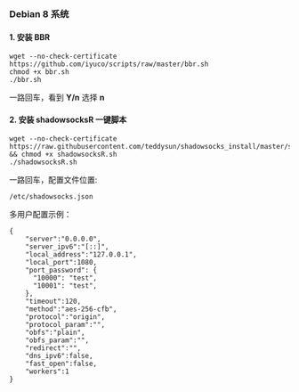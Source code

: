 ### Debian 8 系统


#### 1. 安装 BBR

```
wget --no-check-certificate https://github.com/iyuco/scripts/raw/master/bbr.sh
chmod +x bbr.sh
./bbr.sh
```
一路回车，看到 **Y/n** 选择 **n**


#### 2. 安装 shadowsocksR 一键脚本

```
wget --no-check-certificate https://raw.githubusercontent.com/teddysun/shadowsocks_install/master/shadowsocksR.sh && chmod +x shadowsocksR.sh
./shadowsocksR.sh
```

一路回车，配置文件位置:

```
/etc/shadowsocks.json
```

多用户配置示例：

```
{
    "server":"0.0.0.0",
    "server_ipv6":"[::]",
    "local_address":"127.0.0.1",
    "local_port":1080,
    "port_password": {
      "10000": "test",
      "10001": "test",
    },
    "timeout":120,
    "method":"aes-256-cfb",
    "protocol":"origin",
    "protocol_param":"",
    "obfs":"plain",
    "obfs_param":"",
    "redirect":"",
    "dns_ipv6":false,
    "fast_open":false,
    "workers":1
}
```

